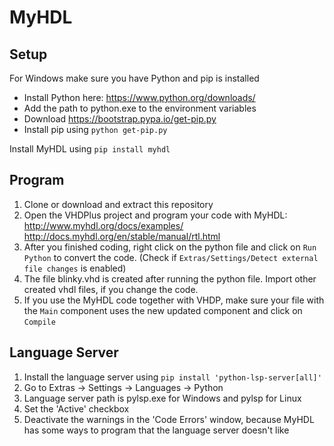 # MyHDL
## Setup
For Windows make sure you have Python and pip is installed
- Install Python here: https://www.python.org/downloads/
- Add the path to python.exe to the environment variables
- Download https://bootstrap.pypa.io/get-pip.py
- Install pip using `python get-pip.py`

Install MyHDL using `pip install myhdl`

## Program
1. Clone or download and extract this repository
2. Open the VHDPlus project and program your code with MyHDL: <br/>
http://www.myhdl.org/docs/examples/ <br/>
http://docs.myhdl.org/en/stable/manual/rtl.html
3. After you finished coding, right click on the python file and click on `Run Python` to convert the code. 
(Check if `Extras/Settings/Detect external file changes` is enabled)
4. The file blinky.vhd is created after running the python file. Import other created vhdl files, if you change the code.
5. If you use the MyHDL code together with VHDP, make sure your file with the `Main` component uses the new updated component and click on `Compile`

## Language Server
1. Install the language server using `pip install 'python-lsp-server[all]'`
2. Go to Extras -> Settings -> Languages -> Python
3. Language server path is pylsp.exe for Windows and pylsp for Linux
4. Set the 'Active' checkbox
5. Deactivate the warnings in the 'Code Errors' window, because MyHDL has some ways to program that the language server doesn't like
